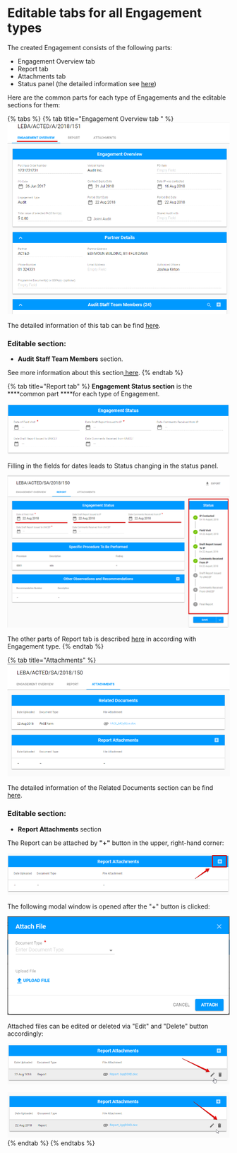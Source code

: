 # Editable tabs for all Engagement types

The created Engagement consists of the following parts:

* Engagement Overview tab
* Report tab
* Attachments tab
* Status panel \(the detailed information see [here](../how-to-add-new-engagement/)\) 

Here are the common parts for each type of Engagements and the editable sections for them:

{% tabs %}
{% tab title="Engagement Overview tab " %}
![Engagement Overview tab](../../../.gitbook/assets/40.png)

The detailed information of this tab can be find [here](../how-to-add-new-engagement/). 

### Editable section:

* **Audit Staff Team Members** section.

See more information about this section[ here](../how-to-add-new-engagement/). 
{% endtab %}

{% tab title="Report tab" %}
**Engagement Status section** is the ****common part ****for each type of Engagement.

![Engagement Status section](../../../.gitbook/assets/42.png)

Filling in the fields for dates leads to Status changing in the status panel. 

![Engagement Status vs Status panel](../../../.gitbook/assets/43.png)

The other parts of Report tab is described [here](editable-tabs-for-each-engagement-type/) in according with Engagement type. 
{% endtab %}

{% tab title="Attachments" %}
![Attachments tab](../../../.gitbook/assets/44.png)

The detailed information of the Related Documents section can be find [here](../how-to-add-new-engagement/).

### Editable section:

* **Report Attachments** section

The Report can be attached by **"+"** button in the upper, right-hand corner: 

![Add button](../../../.gitbook/assets/45.png)

The following modal window is opened after the "+" button is clicked:

![Attach File modal window](../../../.gitbook/assets/46.png)

Attached files can be edited or deleted via "Edit" and "Delete" button accordingly:

![Edit button](../../../.gitbook/assets/47.png)

![Delete button ](../../../.gitbook/assets/48.png)
{% endtab %}
{% endtabs %}

## 

